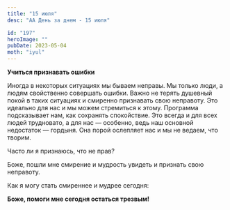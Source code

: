 ```yaml
---
title: "15 июля"
desc: "АА День за днем - 15 июля"

id: "197"
heroImage: ""
pubDate: 2023-05-04
moth: "iyul"
---
```


**Учиться признавать ошибки**

Иногда в некоторых ситуациях мы бываем неправы. Мы только люди, а людям
свойственно совершать ошибки. Важно не терять душевный покой в таких ситуациях
и смиренно признавать свою неправоту. Это идеально для нас и мы можем
стремиться к этому. Программа подсказывает нам, как сохранять спокойствие. Это
всегда и для всех людей трудновато, а для нас — особенно, ведь наш основной
недостаток — гордыня. Она порой ослепляет нас и мы не ведаем, что творим.

Часто ли я признаюсь, что не прав?

Боже, пошли мне смирение и мудрость увидеть и признать свою неправоту.

Как я могу стать смиреннее и мудрее сегодня:

**Боже, помоги мне сегодня остаться трезвым!**
